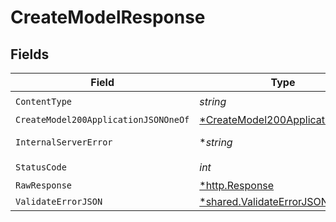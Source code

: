# CreateModelResponse


## Fields

| Field                                                                                      | Type                                                                                       | Required                                                                                   | Description                                                                                |
| ------------------------------------------------------------------------------------------ | ------------------------------------------------------------------------------------------ | ------------------------------------------------------------------------------------------ | ------------------------------------------------------------------------------------------ |
| `ContentType`                                                                              | *string*                                                                                   | :heavy_check_mark:                                                                         | N/A                                                                                        |
| `CreateModel200ApplicationJSONOneOf`                                                       | [*CreateModel200ApplicationJSON](../../models/operations/createmodel200applicationjson.md) | :heavy_minus_sign:                                                                         | Ok                                                                                         |
| `InternalServerError`                                                                      | **string*                                                                                  | :heavy_minus_sign:                                                                         | Something went wrong                                                                       |
| `StatusCode`                                                                               | *int*                                                                                      | :heavy_check_mark:                                                                         | N/A                                                                                        |
| `RawResponse`                                                                              | [*http.Response](https://pkg.go.dev/net/http#Response)                                     | :heavy_minus_sign:                                                                         | N/A                                                                                        |
| `ValidateErrorJSON`                                                                        | [*shared.ValidateErrorJSON](../../models/shared/validateerrorjson.md)                      | :heavy_minus_sign:                                                                         | Conflict                                                                                   |